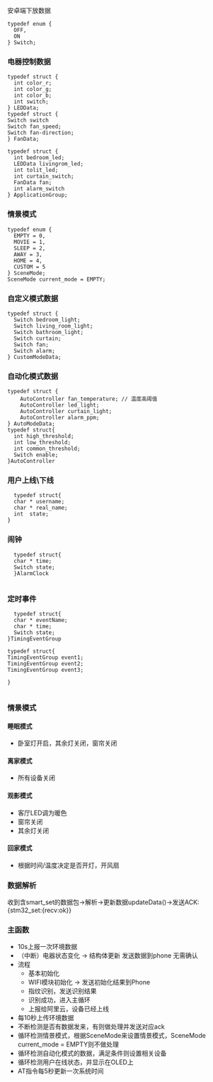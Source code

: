 安卓端下放数据
  ```
typedef enum {
    OFF,
    ON
} Switch;
  ```
  ### 电器控制数据
  ```
  typedef struct {
    int color_r;
    int color_g;
    int color_b;
    int switch;
} LEDData;
  typedef struct {
  Switch switch
  Switch fan_speed;
  Switch fan-direction;
} FanData;

```
```
typedef struct {
  int bedroom_led;
  LEDData livingrom_led;
  int tolit_led;
  int curtain_switch;
  FanData fan;
  int alarm_switch
} ApplicationGroup;

```
  ### 情景模式
  ```
typedef enum {
    EMPTY = 0,
    MOVIE = 1,
    SLEEP = 2,
    AWAY = 3,
    HOME = 4,
    CUSTOM = 5
} SceneMode;
SceneMode current_mode = EMPTY;
  ```
### 自定义模式数据
  ```
typedef struct {
    Switch bedroom_light;
    Switch living_room_light;
    Switch bathroom_light;
    Switch curtain;
    Switch fan;
    Switch alarm;
} CustomModeData;
  ```
### 自动化模式数据
```
typedef struct {
    AutoController fan_temperature; // 温度高阈值
    AutoController led_light;
    AutoController curtain_light;
    AutoController alarm_ppm;
} AutoModeData;
typedef struct{
  int high_threshold;
  int low_threshold;
  int common_threshold;
  Switch enable;
}AutoController
```
### 用户上线\下线
```
  typedef struct{
  char * username;
  char * real_name;
  int  state;
}
```
### 闹钟
```
  typedef struct{
  char * time;
  Switch state;
  }AlarmClock
  
```
### 定时事件
```
  typedef struct{
  char * eventName;
  char * time;
  Switch state;
}TimingEventGroup

typedef struct{
TimingEventGroup event1;
TimingEventGroup event2;
TimingEventGroup event3;

}


```
###
### 情景模式
#### 睡眠模式
  - 卧室灯开启，其余灯关闭，窗帘关闭
#### 离家模式
  - 所有设备关闭
#### 观影模式
  - 客厅LED调为暖色
  - 窗帘关闭
  - 其余灯关闭
#### 回家模式
  - 根据时间/温度决定是否开灯，开风扇
### 数据解析
收到含smart_set的数据包->解析->更新数据updateData()->发送ACK:{stm32_set:{recv:ok}}
### 主函数
  - 10s上报一次环境数据
  - （中断）电器状态变化 ->  结构体更新  发送数据到phone 无需确认
  - 流程
    + 基本初始化
    + WIFI模块初始化 -> 发送初始化结果到Phone
    +  指纹识别，发送识别结果
    +  识别成功，进入主循环
    +  上报给阿里云，设备已经上线
  - 每10秒上传环境数据
  - 不断检测是否有数据发来，有则做处理并发送对应ack
  - 循环检测情景模式，根据SceneMode来设置情景模式，SceneMode current_mode = EMPTY则不做处理
  - 循环检测自动化模式的数据，满足条件则设置相关设备
  - 循环检测用户在线状态，并显示在OLED上
  - AT指令每5秒更新一次系统时间
    
    
